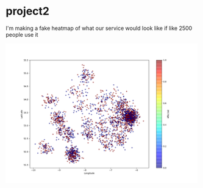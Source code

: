 # project2

I'm making a fake heatmap of what our service would look like if like 2500 people use it

![heatmap](heatmapimg.png)
